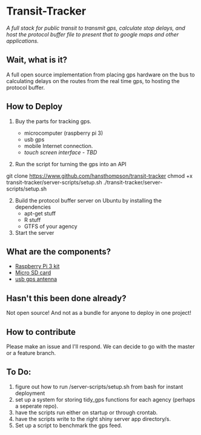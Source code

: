 

Transit-Tracker
===================

*A full stack for public transit to transmit gps, calculate stop delays, and host the protocol buffer file to present that to google maps and other applications.*

Wait, what is it?
-------------

A full open source implementation from placing gps hardware on the bus to calculating delays on the routes from the real time gps, to hosting the protocol buffer. 

How to Deploy
-------------

1. Buy the parts for tracking gps. 
	* microcomputer (raspberry pi 3) 
	* usb gps
	* mobile Internet connection. 
	* *touch screen interface - TBD*

1. Run the script for turning the gps into an API 

 git clone https://www.github.com/hansthompson/transit-tracker
 chmod +x transit-tracker/server-scripts/setup.sh
 ./transit-tracker/server-scripts/setup.sh


2. Build the protocol buffer server on Ubuntu by installing the dependencies
   * apt-get stuff
   * R stuff
   * GTFS of your agency 
3. Start the server

What are the components?
-------------


* [Raspberry Pi 3 kit](https://www.amazon.com/CanaKit-Raspberry-Clear-Power-Supply/dp/B01C6EQNNK/ref=sr_1_3?s=pc&ie=UTF8&qid=1488783930&sr=1-3&keywords=raspberry+pi+3)
* [Micro SD card](https://www.amazon.com/Samsung-Select-Memory-MB-ME32DA-AM/dp/B01DOB6Y5Q/ref=sr_1_1?s=pc&ie=UTF8&qid=1488783959&sr=1-1&keywords=micro+sd)
* [usb gps antenna](https://www.amazon.com/Generic-Receiver-G-mouse-Antenna-Navigation/dp/B017BJ3KTU/ref=sr_1_1?s=pc&ie=UTF8&qid=1488784023&sr=8-1&keywords=Generic+USB+GPS+Receiver+G-mouse+GPS+Mouse+Within+GPS+Module+Antenna+for+Car+Laptop+PC+Navigation+Support+Google)


Hasn't this been done already? 
-------------

Not open source! And not as a bundle for anyone to deploy in one project!


How to contribute
-------------

Please make an issue and I'll respond.  We can decide to go with the master or a feature branch. 

To Do:
-------------

1. figure out how to run /server-scripts/setup.sh from bash for instant deployment
2. set up a system for storing tidy_gps functions for each agency (perhaps a seperate repo).
3. have the scripts run either on startup or through crontab. 
4. have the scripts write to the right shiny server app directory/s. 
5. Set up a script to benchmark the gps feed. 






